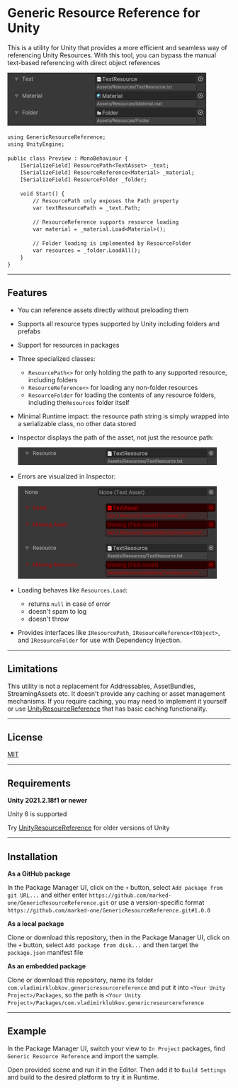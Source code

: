 # Generic Resource Reference for Unity

This is a utility for Unity that provides a more efficient and seamless way of referencing Unity Resources. With this tool, you can bypass the manual text-based referencing with direct object references

![Preview](Documentation~/Preview.png)

```
using GenericResourceReference;
using UnityEngine;

public class Preview : MonoBehaviour {
    [SerializeField] ResourcePath<TextAsset> _text;
    [SerializeField] ResourceReference<Material> _material;
    [SerializeField] ResourceFolder _folder;

    void Start() {
        // ResourcePath only exposes the Path property
        var textResourcePath = _text.Path;
        
        // ResourceReference supports resource loading
        var material = _material.Load<Material>();
        
        // Folder loading is implemented by ResourceFolder
        var resources = _folder.LoadAll(); 
    }
}
```

---

## Features

- You can reference assets directly without preloading them
- Supports all resource types supported by Unity including folders and prefabs
- Support for resources in packages
- Three specialized classes:
  - `ResourcePath<>` for only holding the path to any supported resource, including folders
  - `ResourceReference<>` for loading any non-folder resources
  - `ResourceFolder` for loading the contents of any resource folders, including the`Resources` folder itself
- Minimal Runtime impact: the resource path string is simply wrapped into a serializable class, no other data stored
- Inspector displays the path of the asset, not just the resource path:

  ![AssetPath](Documentation~/AssetPath.png)

- Errors are visualized in Inspector:

  ![ErrorVisuals](Documentation~/ErrorVisuals.png)

- Loading behaves like `Resources.Load`:
  - returns `null` in case of error
  - doesn't spam to log
  - doesn't throw

- Provides interfaces like `IResourcePath`, `IResourceReference<TObject>`, and `IResourceFolder` for use with Dependency Injection.

---

## Limitations

This utility is not a replacement for Addressables, AssetBundles, StreamingAssets etc. It doesn't provide any caching or asset management mechanisms. If you require caching, you may need to implement it yourself or use [UnityResourceReference](https://github.com/paulhayes/UnityResourceReference) that has basic caching functionality.

---

## License

[MIT](LICENSE.md)

---

## Requirements

**Unity 2021.2.18f1 or newer**

Unity 6 is supported

Try [UnityResourceReference](https://github.com/paulhayes/UnityResourceReference) for older versions of Unity

---

## Installation

**As a GitHub package**

In the Package Manager UI, click on the `+` button, select `Add package from git URL...` and either enter `https://github.com/marked-one/GenericResourceReference.git` or use a version-specific format `https://github.com/marked-one/GenericResourceReference.git#1.0.0`


**As a local package**

Clone or download this repository, then in the Package Manager UI, click on the `+` button, select `Add package from disk...` and then target the `package.json` manifest file


**As an embedded package**

Clone or download this repository, name its folder `com.vladimirklubkov.genericresourcereference` and put it into `<Your Unity Project>/Packages`, so the path is `<Your Unity Project>/Packages/com.vladimirklubkov.genericresourcereference`

---

## Example

In the Package Manager UI, switch your view to `In Project` packages, find `Generic Resource Reference` and import the sample.

Open provided scene and run it in the Editor. Then add it to `Build Settings` and build to the desired platform to try it in Runtime.